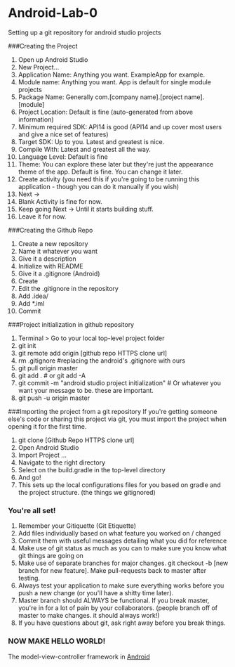 Android-Lab-0
=============

Setting up a git repository for android studio projects

###Creating the Project
1. Open up Android Studio
2. New Project...
3. Application Name: Anything you want. ExampleApp for example.
4. Module name: Anything you want. App is default for single module projects
5. Package Name: Generally com.[company name].[project name].[module]
6. Project Location: Default is fine (auto-generated from above information)
7. Minimum required SDK: API14 is good (API14 and up cover most users and give a nice set of features)
8. Target SDK: Up to you. Latest and greatest is nice. 
9. Compile With: Latest and greatest all the way.
10. Language Level: Default is fine
11. Theme: You can explore these later but they're just the appearance theme of the app. Default is fine. You can change it later.
12. Create activity (you need this if you're going to be running this application - though you can do it manually if you wish)
13. Next -> 
14. Blank Activity is fine for now.
15. Keep going Next -> Until it starts building stuff. 
16. Leave it for now. 

###Creating the Github Repo
1. Create a new repository
2. Name it whatever you want
3. Give it a description
4. Initialize with README
5. Give it a .gitignore (Android)
6. Create
7. Edit the .gitignore in the repository
8. Add .idea/
9. Add *.iml
10. Commit

###Project initialization in github repository
1. Terminal > Go to your local top-level project folder
2. git init
3. git remote add origin [github repo HTTPS clone url]
4. rm .gitignore #replacing the android's .gitignore with ours
5. git pull origin master
6. git add . # or git add -A
7. git commit -m "android studio project initialization" # Or whatever you want your message to be. these are important.
8. git push -u origin master

###Importing the project from a git repository
If you're getting someone else's code or sharing this project via git, you must import the project when opening it for the first time.
1. git clone [Github Repo HTTPS clone url]
2. Open Android Studio
3. Import Project ...
4. Navigate to the right directory
5. Select on the build.gradle in the top-level directory
6. And go! 
7. This sets up the local configurations files for you based on gradle and the project structure. (the things we gitignored)


### You're all set!
1. Remember your Gitiquette (Git Etiquette)
2. Add files individually based on what feature you worked on / changed
3. Commit them with useful messages detailing what you did for reference
4. Make use of git status as much as you can to make sure you know what git things are going on
5. Make use of separate branches for major changes. git checkout -b [new branch for new feature]. Make pull-requests back to master after testing.
6. Always test your application to make sure everything works before you push a new change (or you'll have a shitty time later). 
7. Master branch should ALWAYS be functional. If you break master, you're in for a lot of pain by your collaborators. (people branch off of master to make changes. it should always work!)
8. If you have questions about git, ask right away before you break things. 

### NOW MAKE HELLO WORLD!
The model-view-controller framework in [Android](http://stackoverflow.com/a/12139782)
